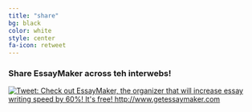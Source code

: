 ```yaml
---
title: "share"
bg: black
color: white
style: center
fa-icon: retweet
---
```


### Share EssayMaker across teh interwebs!

<a href="http://ctt.ec/1bIco"><img src="http://clicktotweet.com/img/tweet-graphic-4.png" alt="Tweet: Check out EssayMaker, the organizer that will increase essay writing speed by 60%! It's free! http://www.getessaymaker.com" /></a>

<div class="fb-share-button" data-href="http://getessaymaker.com" data-layout="box_count"></div>

<br>

<!-- Place this tag where you want the +1 button to render. -->
<div class="g-plusone" data-size="tall" data-href="http://getessaymaker.com"></div>

<!-- Place this tag after the last +1 button tag. -->
<script type="text/javascript">
  (function() {
    var po = document.createElement('script'); po.type = 'text/javascript'; po.async = true;
    po.src = 'https://apis.google.com/js/platform.js';
    var s = document.getElementsByTagName('script')[0]; s.parentNode.insertBefore(po, s);
  })();
</script>
